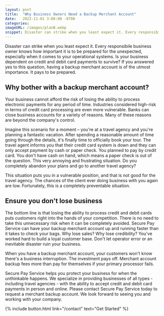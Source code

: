 ```yaml
---
layout: post
title:  "Why Business Owners Need a Backup Merchant Account"
date:   2022-11-01 3:00:00 -0700
categories: 
imageURL: /images/planB.webp
snippet: Disaster can strike when you least expect it. Every responsibile business owner knows how important it is...
---
```


Disaster can strike when you least expect it. Every responsibile business owner knows how important it is to be prepared for the unexpected, especially when it comes to your operational systems. Is your business dependent on credit and debit card payments to survive? If you answered yes to this question, having a backup merchant account is of the utmost importance. It pays to be prepared.

## Why bother with a backup merchant account?

Your business cannot afford the risk of losing the ability to process electronic payments for any period of time. Industries considered high-risk in terms of credit card processing are even more vulnerable. Banks can close business accounts for a variety of reasons. Many of these reasons are beyond the company's control.

Imagine this scenario for a moment – ​​you're at a travel agency and you're planning a fantastic vacation. After spending a reasonable amount of time going through the details, it's finally time to officially book your tour. The travel agent informs you that their credit card system is down and they can only accept payment by cash or paper check. You planned to pay by credit card. You don't have cash on hand, which means a paper check is out of the question. This very annoying and frustrating situation. Do you completely abandon your plans and go to another travel agency?

This situation puts you in a vulnerable position, and that is not good for the travel agency. The chances of the client ever doing business with you again are low. Fortunately, this is a completely preventable situation.

## Ensure you don't lose business

The bottom line is that losing the ability to process credit and debit cards puts customers right into the hands of your competition. There is no need to take this unnecessary risk when it can be completely avoided. Secure Pay Service can have your backup merchant account up and running faster than it takes to check your bags. Why lose sales? Why lose credibility? You've worked hard to build a loyal customer base. Don't let operator error or an inevitable disaster ruin your business.

When you have a backup merchant account, your customers won't know there's a business interruption. The investment pays off. Merchant account backup fees more than pay for themselves if your primary processor fails.

Secure Pay Service helps you protect your business for when the unthinkable happens. We specialize in providing businesses of all types - including travel agencies - with the ability to accept credit and debit card payments in person and online. Please contact Secure Pay Service today to request a merchant backup account. We look forward to seeing you and working with your company.

{% include button.html link="/contact" text="Get Started" %}